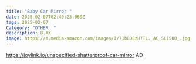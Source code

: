 ```yaml
---
title: "Baby Car Mirror "
date: 2025-02-07T02:40:23.069Z
tags: 2025-02-07
Category: "OTHER  "
description: 8.XX
image: https://m.media-amazon.com/images/I/71b8DEzH7TL._AC_SL1500_.jpg
---
```

https://joylink.io/unspecified-shatterproof-car-mirror   AD